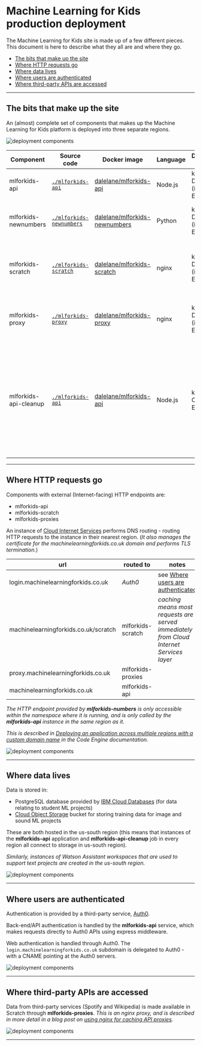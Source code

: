 # Machine Learning for Kids production deployment

The Machine Learning for Kids site is made up of a few different pieces. This document is here to describe what they all are and where they go.

- [The bits that make up the site](#the-bits-that-make-up-the-site)
- [Where HTTP requests go](#where-http-requests-go)
- [Where data lives](#where-data-lives)
- [Where users are authenticated](#where-users-are-authenticated)
- [Where third-party APIs are accessed](#where-third-party-apis-are-accessed)

---
## The bits that make up the site

An (almost) complete set of components that makes up the Machine Learning for Kids platform is deployed into three separate regions.

![deployment components](./docs/01-components.png)

| **Component**         | **Source code**                                    | **Docker image**                                                                        | **Language** | **Deployment approach** | **Purpose** |
| --------------------- | -------------------------------------------------- | --------------------------------------------------------------------------------------- | ------------ | ----------------------- | ----------- |
| mlforkids-api         | [`./mlforkids-api`](./mlforkids-api)               | [dalelane/mlforkids-api](https://hub.docker.com/r/dalelane/mlforkids-api)               | Node.js      | k8s Deployment (in Code Engine) | Main website and API              |
| mlforkids-newnumbers  | [`./mlforkids-newnumbers`](./mlforkids-newnumbers) | [dalelane/mlforkids-newnumbers](https://hub.docker.com/r/dalelane/mlforkids-newnumbers) | Python       | k8s Deployment (in Code Engine) | Creates ML models and visualisations for numbers projects |
| mlforkids-scratch     | [`./mlforkids-scratch`](./mlforkids-scratch)       | [dalelane/mlforkids-scratch](https://hub.docker.com/r/dalelane/mlforkids-scratch)       | nginx        | k8s Deployment (in Code Engine) | Hosts static parts of website that don't change frequently (i.e. Scratch fork) |
| mlforkids-proxy       | [`./mlforkids-proxy`](./mlforkids-proxy)           | [dalelane/mlforkids-proxy](https://hub.docker.com/r/dalelane/mlforkids-proxy)           | nginx        | k8s Deployment (in Code Engine) | Proxies requests from Scratch to external third-party APIs |
| mlforkids-api-cleanup | [`./mlforkids-api`](./mlforkids-api)               | [dalelane/mlforkids-api](https://hub.docker.com/r/dalelane/mlforkids-api)               | Node.js      | k8s Job (in Code Engine) | Periodic job (cron triggered every hour) to cleanup redundant data in Cloud Object Storage, and delete expired users and Watson Assistant workspaces |


---
## Where HTTP requests go

Components with external (Internet-facing) HTTP endpoints are:
- mlforkids-api
- mlforkids-scratch
- mlforkids-proxies

An instance of [Cloud Internet Services](https://www.ibm.com/cloud/cloud-internet-services) performs DNS routing - routing HTTP requests to the instance in their nearest region. (*It also manages the certificate for the machinelearningforkids.co.uk domain and performs TLS termination.*)

| **url**                              | **routed to**     | **notes** |
| ------------------------------------ | ----------------- | --------- |
| login.machinelearningforkids.co.uk   | _Auth0_           | see [Where users are authenticated](#where-users-are-authenticated) |
| machinelearningforkids.co.uk/scratch | mlforkids-scratch | *caching means most requests are served immediately from Cloud Internet Services layer* |
| proxy.machinelearningforkids.co.uk   | mlforkids-proxies |
| machinelearningforkids.co.uk         | mlforkids-api     |

*The HTTP endpoint provided by **mlforkids-numbers** is only accessible within the namespace where it is running, and is only called by the **mlforkids-api** instance in the same region as it.*

*This is described in [Deploying an application across multiple regions with a custom domain name](https://cloud.ibm.com/docs/codeengine?topic=codeengine-deploy-multiple-regions) in the Code Engine documentation.*

![deployment components](./docs/02-http-traffic.png)


---
## Where data lives

Data is stored in:
- PostgreSQL database provided by [IBM Cloud Databases](https://www.ibm.com/cloud/databases) (for data relating to student ML projects)
- [Cloud Object Storage](https://www.ibm.com/cloud/object-storage) bucket for storing training data for image and sound ML projects

These are both hosted in the us-south region (this means that instances of the **mlforkids-api** application and **mlforkids-api-cleanup** job in every region all connect to storage in us-south region).

*Similarly, instances of Watson Assistant workspaces that are used to support text projects are created in the us-south region.*

![deployment components](./docs/03-persistence.png)


---
## Where users are authenticated

Authentication is provided by a third-party service, [Auth0](https://auth0.com).

Back-end/API authentication is handled by the **mlforkids-api** service, which makes requests directly to Auth0 APIs using express middleware.

Web authentication is handled through Auth0. The `login.machinelearningforkids.co.uk` subdomain is delegated to Auth0 - with a CNAME pointing at the Auth0 servers.

![deployment components](./docs/04-auth.png)


---
## Where third-party APIs are accessed

Data from third-party services (Spotify and Wikipedia) is made available in Scratch through **mlforkids-proxies**. *This is an nginx proxy, and is described in more detail in a blog post on [using nginx for caching API proxies](https://dalelane.co.uk/blog/?p=3646).*

![deployment components](./docs/05-third-party.png)

---
